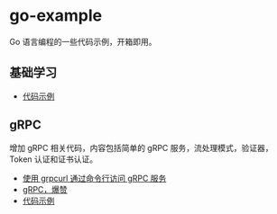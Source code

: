 # go-example

Go 语言编程的一些代码示例，开箱即用。

## 基础学习

- [代码示例](basic-example/)

## gRPC

增加 gRPC 相关代码，内容包括简单的 gRPC 服务，流处理模式，验证器，Token 认证和证书认证。

- [使用 grpcurl 通过命令行访问 gRPC 服务](https://mp.weixin.qq.com/s/GShwcGCopXVmxCKnYf5FhA)
- [gRPC，爆赞](https://mp.weixin.qq.com/s/1Xbca4Dv0akonAZerrChgA)
- [代码示例](grpc-example/)

